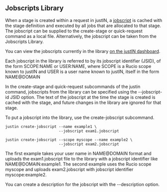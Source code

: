 ## Jobscripts Library

When a stage is created within a request in justIN, a 
[jobscript](jobscripts.md) is cached with the stage definition and executed
by all jobs that are allocated to that stage. The jobscript can be supplied
to the create-stage or quick-request command as a local file. Alternatively,
the jobscript can be taken from the Jobscripts Library. 

You can view the jobscripts currently in the library 
[on the justIN dashboard](https://justin.dune.hep.ac.uk/dashboard/?method=list-jobscripts).

Each jobscript in the library is referred to by its jobscript identifier
(JSID), of the form SCOPE:NAME or USER:NAME, where SCOPE is a Rucio scope
known to justIN and USER is a user name known to justIN, itself in the form
NAME@DOMAIN 

In the create-stage and quick-request subcommands of the justin command,
jobscripts from the library can be specified using the --jobscript-id JSID
option. The text of the jobscript at the time the stage is created is cached
with the stage, and future changes in the library are ignored for that stage.

To put a jobscript into the library, use the create-jobscript subcommand.

    justin create-jobscript --name example1 \
                            --jobscript exam1.jobscript

    justin create-jobscript --scope myscope --name example2 \
                            --jobscript exam2.jobscript

The first example takes your user name in NAME@DOMAIN format and uploads
the exam1.jobscript file to the library with a jobscript identifier like 
NAME@DOMAIN:example1. The second example uses the Rucio scope myscope and 
uploads exam2.jobscript with jobscript identifier myscope:example2.

You can create a description for the jobscript with the --description option.
